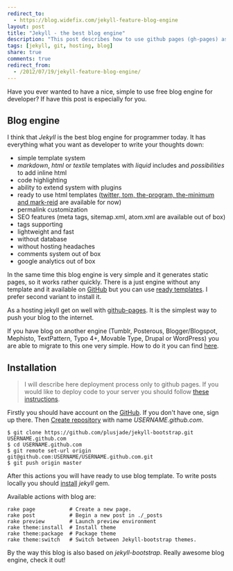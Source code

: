 ```yaml
---
redirect_to:
  - https://blog.widefix.com/jekyll-feature-blog-engine
layout: post
title: "Jekyll - the best blog engine"
description: "This post describes how to use github pages (gh-pages) as hosting to have a simple blog based on jekyll engine. You don't have to pay for hosting at all for it"
tags: [jekyll, git, hosting, blog]
share: true
comments: true
redirect_from:
  - /2012/07/19/jekyll-feature-blog-engine/
---
```



Have you ever wanted to have a nice, simple to use free blog engine for developer? If have this post is especially for you.

## Blog engine

I think that *Jekyll* is the best blog engine for programmer today. It has everything what you want as developer to write your thoughts down:

* simple template system
* *markdown*, *html* or *textile* templates with *liquid* includes and *possibilities* to add inline html
* code highlighting
* ability to extend system with plugins
* ready to use html templates ([twitter, tom, the-program, the-minimum and mark-reid](http://themes.jekyllbootstrap.com/preview/twitter/) are available for now)
* permalink customization
* SEO features (meta tags, sitemap.xml, atom.xml are available out of box)
* tags supporting
* lightweight and fast
* without database
* without hosting headaches
* comments system out of box
* google analytics out of box

In the same time this blog engine is very simple and it generates static pages, so it works rather quickly. There is a just engine without any template and it available on [GitHub](https://github.com/mojombo/jekyll) but you can use [ready templates](http://jekyllbootstrap.com/). I prefer second variant to install it.

As a hosting jekyll get on well with [github-pages](http://pages.github.com/). It is the simplest way to push your blog to the internet.

If you have blog on another engine (Tumblr, Posterous, Blogger/Blogspot, Mephisto, TextPattern, Typo 4+, Movable Type, Drupal or WordPress) you are able to migrate to this one very simple. How to do it you can find [here](https://github.com/mojombo/jekyll/wiki/Blog-Migrations).

## Installation

> I will describe here deployment process only to github pages. If you would like to deploy code to your server you should follow [these instructions](https://github.com/mojombo/jekyll/wiki/Deployment).

Firstly you should have account on the [GitHub](http://github.com). If you don't have one, sign up there. Then [Create repository](https://github.com/repositories/new) with name *USERNAME.github.com*.

    $ git clone https://github.com/plusjade/jekyll-bootstrap.git USERNAME.github.com
    $ cd USERNAME.github.com
    $ git remote set-url origin git@github.com:USERNAME/USERNAME.github.com.git
    $ git push origin master

After this actions you will have ready to use blog template. To write posts locally you should [install](https://github.com/mojombo/jekyll/wiki/Install) *jekyll* gem.

Available actions with blog are:

    rake page           # Create a new page.
    rake post           # Begin a new post in ./_posts
    rake preview        # Launch preview environment
    rake theme:install  # Install theme
    rake theme:package  # Package theme
    rake theme:switch   # Switch between Jekyll-bootstrap themes.

By the way this blog is also based on *jekyll-bootstrap*. Really awesome blog engine, check it out!
